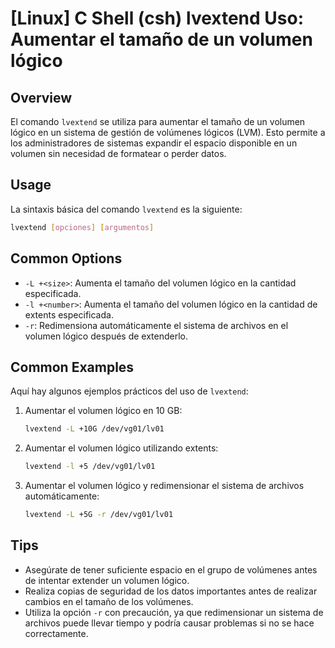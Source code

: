 # [Linux] C Shell (csh) lvextend Uso: Aumentar el tamaño de un volumen lógico

## Overview
El comando `lvextend` se utiliza para aumentar el tamaño de un volumen lógico en un sistema de gestión de volúmenes lógicos (LVM). Esto permite a los administradores de sistemas expandir el espacio disponible en un volumen sin necesidad de formatear o perder datos.

## Usage
La sintaxis básica del comando `lvextend` es la siguiente:

```bash
lvextend [opciones] [argumentos]
```

## Common Options
- `-L +<size>`: Aumenta el tamaño del volumen lógico en la cantidad especificada.
- `-l +<number>`: Aumenta el tamaño del volumen lógico en la cantidad de extents especificada.
- `-r`: Redimensiona automáticamente el sistema de archivos en el volumen lógico después de extenderlo.

## Common Examples
Aquí hay algunos ejemplos prácticos del uso de `lvextend`:

1. Aumentar el volumen lógico en 10 GB:
   ```bash
   lvextend -L +10G /dev/vg01/lv01
   ```

2. Aumentar el volumen lógico utilizando extents:
   ```bash
   lvextend -l +5 /dev/vg01/lv01
   ```

3. Aumentar el volumen lógico y redimensionar el sistema de archivos automáticamente:
   ```bash
   lvextend -L +5G -r /dev/vg01/lv01
   ```

## Tips
- Asegúrate de tener suficiente espacio en el grupo de volúmenes antes de intentar extender un volumen lógico.
- Realiza copias de seguridad de los datos importantes antes de realizar cambios en el tamaño de los volúmenes.
- Utiliza la opción `-r` con precaución, ya que redimensionar un sistema de archivos puede llevar tiempo y podría causar problemas si no se hace correctamente.